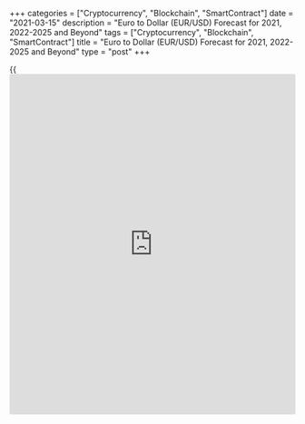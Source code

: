 +++
categories = ["Cryptocurrency", "Blockchain", "SmartContract"]
date = "2021-03-15"
description = "Euro to Dollar (EUR/USD) Forecast for 2021, 2022-2025 and Beyond"
tags = ["Cryptocurrency", "Blockchain", "SmartContract"]
title = "Euro to Dollar (EUR/USD) Forecast for 2021, 2022-2025 and Beyond"
type = "post"
+++

{{<iframe id="large-banner" src="https://www.bounty.group/#slide=7.0" width="100%" height="600" scrolling="no" style="border: 0px solid rgb(216, 221, 230); border-radius: 3px;">}}

2021-03-15

2021-03-15

EUR/USD Forecast: A Weaker Dollar in 2021 Makes SenseJana Kane

Based on the knowledge that [investor](https://www.fintechee.com/tutorial-for-forex-trading/investor-mode/)s have at a given moment, they
always make prices with a certain expectation about the future. For
example, currency rates are the macroeconomic prospects of a country or
region, and the price paid for shares usually implies an expectation
about future earnings and sales development.

Professional market parties closely follow the financial [news](https://www.letsplayfx.com/blog/forex-news-website/) and
continuously process new information, including economic forecasts and
other expectations. Based on this, the market arrives at an average
expectation for a share or currency pair's price development. In our
case – the dollar versus euro.

Specifically, they are subject to (measurable) underlying interest rate
differences, inflation, unemployment figures, trade, and capital flow
for exchange rates. Simultaneously, a large part of the pricing is also
related to 'event' risks that cannot be gauged in advance and changing
market sentiment. Let’s go more in-depth in this Euro to Dollar
forecast.

The article covers the following subjects:

## History of the EUR/USD Pair

The Euro (EUR) is a fairly young currency that was born in 1999. The
single European currency has replaced a whole galaxy of the EU
countries' national currencies: The Deutsche mark, the French franc, the
Italian lira, and others. Therefore, one of the euro's features is its
susceptibility to macroeconomic statistics of the entire Eurozone and
individual EU countries' indicators.

The European currency was officially introduced into non-cash
circulation on January 1, 1999, and on January 1, 2002, banknotes and
coins were introduced into cash circulation. In [terms](https://www.fintechee.com/terms/) of the volume of
use in international payments, the euro is second only to the US dollar.
It is also the second most popular (after USD) reserve world currency.
At the time of the official start of trading, the EUR/USD rate was in
the 1.1800 area.

Since the beginning of trading in 1999, the [EUR/USD][1] pair has
undergone significant changes. In the first two years, the euro's
prospects were still vague, and the quotation was declining, reaching a
minimum of around 0.8200. The pair then rallied for seven years,
reaching an all-time high of 1.6000 in 2008. In subsequent years, due to
the banking crisis's influence and various problems in the Eurozone, the
pair corrected significantly.

To check how has the rate of EUR/USD changed over time, please follow
[this link to the extended [historical](https://www.fintechee.com/services/historical-data-for-forex/) price chart][1].

## Sharp Moves of the Dollar in 2020

In [terms](https://www.fintechee.com/terms/) of market sentiment, 2020 has been a very illustrative year.
During the first coronavirus wave in March, the market was unpleasantly
surprised by the severity, magnitude, and impact of the coronavirus
pandemic, causing [investor](https://www.fintechee.com/tutorial-for-forex-trading/investor-mode/)s to flee to the dollar as a safe haven.

Initially, the coronavirus was thought to be "a Chinese problem only."
Still, as the virus began to spread faster worldwide - locking up
economies around the world - the dollar exchange rate was reca[Libra](https://www.playgroundfx.com/blog/libra-creator/)ted
in no time.

A similar revision took place three months ago but in the opposite
direction. When pharmaceutical company Pfizer released positive vaccine
[news](https://www.letsplayfx.com/blog/forex-news-website/) in early November, the dollar fell in value due to the
disappearance of the need for a safe haven.

In both cases, the market reaction was apparent, but that is not always
the case. Take the announced financial support packages from the
European Central Bank (ECB) this year. Whereas in the past, the
availability of more euros often caused downward pressure on the euro,
such packages resulted in an upward price movement this year.

Coronavirus support was "suddenly" perceived as positive by the market.
According to [investor](https://www.fintechee.com/tutorial-for-forex-trading/investor-mode/)s, the ECB showed it was doing everything it could
to prevent companies from collapsing and safeguard employees' jobs.

Precisely because of the occurrence of unforeseen market conditions and
the sometimes-surprising market reaction to them, our starting point is
that you should always take price estimates with a grain.

For example, at the end of 2018, many market parties anticipated a
weaker dollar, but in 2019 the dollar picked up with the US-Chinese
trade war as a catalyst. That created a lot of uncertainty, causing
capital to flow to safe havens like the dollar. Such events are
difficult to envision, and this was especially true in recent years with
a fickle character like Donald Trump at the helm in the United States.

## EUR/USD Current Rate

The current rate of the EUR/USD pair is $1.19317. Below, you can see an
interactive chart from Forex in real-time:

## Characteristic Features of the EUR/USD Pair

The EUR/USD pair belongs to the major currency pairs (majors) and is
characterized by increased liquidity. This is not surprising, as it
includes two of the world's major reserve currencies: USD and EUR. It is
in the euro/dollar that the largest volume of transactions is made
during [daily](https://www.fintecher.org/2020/03/03/forex-trading-daily-strategy/) trading on the Forex market (approximately 20% of the total
volume).

The behavior of the EUR/USD pair is a kind of indicator showing the
comparative state of the US and EU economies. If the US economy is
growing steadily, and problems arise in the EU, EUR, this might cause a
EURO to US dollar fall. Conversely, if there is a decline in growth
rates in the US and the Eurozone demonstrates good performance, the
EUR/USD pair will grow. Let's consider the main trading characteristics
of this pair:

  * Active trading hours - the pair is traded around the clock except for weekends. It is most active during the European and American trading sessions. It is at this time that the largest trading volumes take place, and the main movements of the EUR/USD pair take place.
  * Volatility - the EUR/USD pair is characterized by medium volatility. During the release of important data, the pair is capable of making strong movements from 100 points and above. But in general, if you look at the [historical](https://www.fintechee.com/services/historical-data-for-forex/) data, the average [daily](https://www.fintecher.org/2020/03/03/forex-trading-daily-strategy/) volatility of the EUR/USD pair is about 80 pips.
  * Spread is one of the main advantages of this pair. Due to the highest liquidity, the spread for the EUR/USD pair is minimal. On popular ECN accounts, the spread is usually less than 1 pip.

## The Dollar in 2021: More Predictable?

Perhaps the direction of the dollar will become a little easier to
predict under President Biden. First of all, financial markets are
counting on the new US president to run less internationally and deal
more diplomatically with trade disputes. This provides more peace and
security in the financial markets, reducing the need for a haven such as
the dollar.

Also, Biden is expected to spend (a lot) of money to continue to
stimulate the US economy, including post-corona, which will further
increase the US's debt position. The fact that interest rates will
remain low for a longer period also plays a role: at the most recent
meeting of the Federal Reserve, Chairman Jerome Powell hinted that he
would not have an interest rate hike until mid-2023.

All of this leads to an estimate that capital flows towards emerging
markets and currencies will continue to flow at the US dollar expense.
Countries such as Indonesia and Mexico have aggressively lowered their
interest rates, but interest rates in these countries are still
considerably higher than in the United States.

Besides, countries such as China, South Korea, and Taiwan have had the
coronavirus outbreak reasonably under control for some time now. In
combination with optimism about the arrival of COVID vaccines, this
means that [investor](https://www.fintechee.com/tutorial-for-forex-trading/investor-mode/)s are, in any case, moving to more risky markets.

## EUR/USD Technical Analysis

The foreign exchange market traditionally has "political noise." It
reacts more intensely to political influences than the stock market,
which is understandable since politics can significantly influence the
respective national economy's prospects.

The euro rose significantly against the US dollar in November, and
December is such a "political movement." The election victory of the US
Democrats fueled fears that more [regulation](https://www.playgroundfx.com/blog/forex-broker-regulation/) of the economy and trade and
tax increases will result in the growth of the US economy being slowed
down, the US Federal Reserve intervening even more intensively. With it,
the yield level on the bond market and less stability in the US economy
will make the greenback less attractive as an investment currency.

This is a very generalized way of thinking, especially since this
black/white way of thinking turned out to be wrong at the end of many
previous democratic governments. And doubts are slowly creeping in about
this because the US dollar is gaining ground again, the euro is coming
back. But is that a downward trend relevant in the medium term? Does
that mean the strong phase of the euro is over?

This would suggest that fears about tax increases and [regulation](https://www.playgroundfx.com/blog/forex-broker-regulation/) have
not been confirmed so far. The Biden government is trying to push a lot
to prevent the US economy from falling back into recession, while Europe
has not so far been watching. The EU is currently looking paralyzed
here, the economy is languishing in a repeatedly extended lockdown, and
the long-term consequences of this situation are hardly foreseeable. It
seems as if the "safer" investment currency and the more attractive
yield level on the bond market in the coming years will be more likely
to be found in the USA, and therefore the US dollar is more in demand
than the euro. But:

 _Image Source: Tradingview; Data source: Forex, 1 month_

The chart is not yet showing a real downward turn for the EUR/USD
outlook. Only if the exchange rate euro to dollar again undercuts the
important, long-term containment zone 1.1876/1.2042 US dollars, to which
the bulls had rushed in vain for a long time until the outbreak in
December, would it slowly turn out to be Establish a bearish scenario
for the euro exchange rates forecast.

And even then, it could just be a correction resulting in a pullback to
the breakout level. The two long-term downtrend lines would define the
breakout level; the lower one is currently at 1.14 US dollars.

From there, the euro bulls could take off again, therefore: Should the
euro/US dollar slide into the range between 1.14 and 1.1876 US dollars,
it would be in a neutral zone in the medium and long term, in which the
field should be left to the short-term traders.

But rising above this range, the euro bulls would still have every
chance of reaching the next, larger target price of 1.2555 US dollars,
because as long as the EURO to USD trend lasts, the players in the forex
market prove themselves against changes in their previous political
opinions are often considered to be quite resilient.

## Euro/dollar ****weekly price forecast as of 15.03.2021

The EURUSD traders held up the Target Zone 2 at 1.1922 – 1.1906, a
strong medium-term support level, last week. Note that the US session
closed the price below the level only once, so the price hasn’t
consolidated, and the support is not broken out technically.

Rising in the correction, the EURUSD almost reached the border of the
medium-term downtrend at 1.2011 – 1.1995; there were just a few pips
left. Traders are likely to continue the attempts to reach the trend
border this week.

When the price reaches the trend border, it will be relevant to enter
new sell trades according to the pattern. The downside target will be at
the support level of 1.1838.

It will be relevant to buy the euro if the price breaks out the level of
1.2011 and consolidates above at two US sessions. In this case, we could
open long positions with a target at 1.2102.

### [EURUSD][1] Trading ideas for the week:

Sell according to the pattern in Target Zone 1.2011 - 1.1995.
TakeProfit: 1.1838. StopLoss: according to the pattern rules.

 _Technical analysis based on margin zones methodology is presented by
an independent analyst,_[ _Alex Rodionov_][2] _._

Read on to find out the EUR/USD forecast for the upcoming years!

## EUR/USD Forecast 2022

Below is a EUR/USD prediction chart for 2022:

Month| Open| Low-High| Close| Mo,%| Total,%  
---|---|---|---|---|---  
2022  
 **Jan**|  1.316| 1.286-1.326|  **1.306**|  -0.8%| 7.6%  
 **Feb**|  1.306| 1.287-1.327|  **1.307**|  0.1%| 7.7%  
 **Mar**|  1.307| 1.280-1.318|  **1.299**|  -0.6%| 7.0%  
 **Apr**|  1.299| 1.266-1.304|  **1.285**|  -1.1%| 5.8%  
 **May**|  1.285| 1.285-1.328|  **1.308**|  1.8%| 7.7%  
 **Jun**|  1.308| 1.273-1.311|  **1.292**|  -1.2%| 6.4%  
 **Jul**|  1.292| 1.292-1.337|  **1.317**|  1.9%| 8.5%  
 **Aug**|  1.317| 1.291-1.331|  **1.311**|  -0.5%| 8.0%  
 **Sep**|  1.311| 1.281-1.321|  **1.301**|  -0.8%| 7.2%  
 **Oct**|  1.301| 1.249-1.301|  **1.268**|  -2.5%| 4.4%  
 **Nov**|  1.268| 1.268-1.309|  **1.290**|  1.7%| 6.3%  
 **Dec**|  1.290| 1.266-1.304|  **1.285**|  -0.4%| 5.8%  
  
 _Source: Longforecast.com_

## EUR/USD Forecast 2023

Below is a price forecasting chart for the EUR/USD pair for 2023:

Month| Open| Low-High| Close| Mo,%| Total,%  
---|---|---|---|---|---  
2023  
 **Jan**|  1.285| 1.266-1.304|  **1.285**|  0.0%| 5.8%  
 **Feb**|  1.285| 1.249-1.287|  **1.268**|  -1.3%| 4.4%  
 **Mar**|  1.268| 1.240-1.278|  **1.259**|  -0.7%| 3.7%  
 **Apr**|  1.259| 1.255-1.293|  **1.274**|  1.2%| 4.9%  
 **May**|  1.274| 1.255-1.293|  **1.274**|  0.0%| 4.9%  
 **Jun**|  1.274| 1.223-1.274|  **1.242**|  -2.5%| 2.3%  
 **Jul**|  1.242| 1.224-1.262|  **1.243**|  0.1%| 2.4%  
 **Aug**|  1.243| 1.215-1.253|  **1.234**|  -0.7%| 1.6%  
 **Sep**|  1.234| 1.215-1.253|  **1.234**|  0.0%| 1.6%  
 **Oct**|  1.234| 1.215-1.251|  **1.233**|  -0.1%| 1.6%  
 **Nov**|  1.233| 1.178-1.233|  **1.196**|  -3.0%| -1.5%  
 **Dec**|  1.196| 1.154-1.196|  **1.172**|  -2.0%| -3.5%  
  
 _Source: Longforecast.com_

## Long-Term Euro to USD Forecast 2025-2030

Any long-term forecasts for 2025-2030, even for the [EUR/USD][1] pair or
any other currency pair, are too unreliable to include in our
predictions. This Euro to Dollar forecast would be pure speculation. For
this reason, we will not provide prediction charts beyond 2023. Too many
factors may affect the rate of currency pairs and the EUR/USD
projection, and it’s best to be up-to-date with what’s happening in the
global arena in order to make realistic and reliable predictions. In the
next section of our article, we have described in detail what factors
may affect the quotes of the EUR/USD pair.

### Which Factors Affect the Quotes of the EUR/USD Currency Pair?

The EUR/USD rate is the ratio of the currencies of the two largest
economies in the world – the EU and the USA. Therefore, important
economic and political [news](https://www.letsplayfx.com/blog/forex-news-website/) from the EU and the US directly affects the
euro-dollar rate. These factors of influence are called fundamental; in
addition to them, there are also technical ones. Let's consider both
those and others in more detail:

#### Fundamental Factors

There are several important economic indicators for the US and EU. The
most significant indicators affecting the course of a pair include the
following:

  * Change in interest rates of the ECB and the Fed (Interest rate)
  * Unemployment Rate
  * Data on jobs created in the US (Nonfarm Payrolls)
  * Growth rate of GDP (GDP)
  * Inflation indices (CPI, PPI)
  * Industrial production (Industrial Production index)
  * Retail Sales
  * Trade balance (Trade Balance)
  * Consumer Confidence Index
  * Indices of business sentiment (ISM, IFO)
  * Speeches by top officials - press conferences of the heads of the ECB and the Fed, speeches, and comments by leading politicians from the EU and the United States. For example, Trump's tweets could provoke significant movement in a currency pair.
  * Political events - various reshuffles in the government, elections, popular unrest, internal political instability (e.g., Brexit)
  * Force majeure - extraordinary events, natural disasters, man-made disasters, terrorist attacks, epidemics

#### Technical Factors

  * Active trend - an essential technical factor for trading is the presence of an active trend. In an uptrend, purchases are preferable; in a downtrend, sales are recommended, in a sideways trend (range), trading in both directions from the boundaries of the price range is appropriate.
  * Important support and resistance levels are [historical](https://www.fintechee.com/services/historical-data-for-forex/) highs and lows on the price chart. These are important price reference points for analyzing and predicting the future movement of the pair.
  * Price patterns - various patterns of continuation or reversal of a trend from classical technical analysis, candlestick patterns, Price Action patterns.

## Is EUR/USD Still a Good Investment?

The EUR/USD currency pair is still quite young; its trading life began
quite recently – in 1999. But despite their youth, this pair confidently
took first place in [terms](https://www.fintechee.com/terms/) of the volume of transactions on Forex. Due to
its enormous liquidity, projection, availability, and low spread, the
pair enjoys well-deserved popularity among traders. Below is a EUR/USD
prediction chart for 2021:

Month| Open| Low-High| Close| Mo,%| Total,%  
---|---|---|---|---|---  
2021  
 **Feb**|  1.214| 1.194-1.230|  **1.212**|  -0.2%| -0.2%  
 **Mar**|  1.212| 1.193-1.229|  **1.211**|  -0.1%| -0.2%  
 **Apr**|  1.211| 1.184-1.220|  **1.202**|  -0.7%| -1.0%  
 **May**|  1.202| 1.202-1.250|  **1.232**|  2.5%| 1.5%  
 **Jun**|  1.232| 1.232-1.282|  **1.263**|  2.5%| 4.0%  
 **Jul**|  1.263| 1.235-1.273|  **1.254**|  -0.7%| 3.3%  
 **Aug**|  1.254| 1.212-1.254|  **1.230**|  -1.9%| 1.3%  
 **Sep**|  1.230| 1.227-1.265|  **1.246**|  1.3%| 2.6%  
 **Oct**|  1.246| 1.246-1.302|  **1.283**|  3.0%| 5.7%  
 **Nov**|  1.283| 1.279-1.317|  **1.298**|  1.2%| 6.9%  
 **Dec**|  1.298| 1.296-1.336|  **1.316**|  1.4%| 8.4%  
  
 _Source: Longforecast.com_

But what does the EUR/USD forecast predict for the distant future? It’s
important to remember that any long-term forecasts, even the EUR/USD
forecast, or any other currency pair, are too unreliable to make
predictions for. Too many factors may affect the rate of currency pairs,
and it’s best to be up-to-date with what’s happening in the global arena
in order to make realistic and reliable predictions.

If you do decide that trading with this currency pair is something for
you, and you believe in the future of Euro vs Dollar, first, you need to
decide on a suitable trading method for you and work it out first on a
demo account, and then on a real account. A great reason to create a
free demo account on LiteForex! LiteForex has fact-checked information
and a user-friendly platform with an outlook for novices as well as
experienced traders and [investor](https://www.fintechee.com/tutorial-for-forex-trading/investor-mode/)s.

By the time of transactions, you can trade as follows:

  * Intraday - trading without carrying over the position to the next day. It is characterized by small Stops and Profits, requires a lot of time for trading and strict discipline, and is available even on a small deposit.
  * Medium-term (Swing-trading) - the duration of transactions from several hours to two-three days. More significant Stops and Profits take a little less time and require a more substantial trading account size.
  * Long-term - trades are held for several weeks or even for the next 6 months. This trading style is more suitable for [investor](https://www.fintechee.com/tutorial-for-forex-trading/investor-mode/)s.

## Price chart of EURUSD in real time mode

The content of this article reflects the author’s opinion and does not
necessarily reflect the official position of LiteForex. The material
published on this page is provided for informational purposes only and
should not be considered as the provision of investment advice for the
purposes of Directive 2004/39/EC.

Rate this article:

{{value}}

( {{count}} {{title}} )

   1. my.liteforex.com/trading/chart?symbol=EURUSD
   2. www.liteforex.com/blog/?author=65